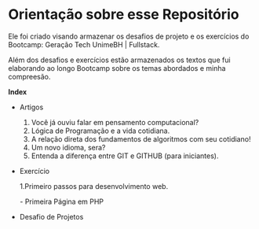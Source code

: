 # Orientação sobre esse Repositório

Ele foi criado visando armazenar os desafios de projeto e os exercícios do Bootcamp: Geração Tech UnimeBH | Fullstack.

Além dos desafios e exercícios estão armazenados os textos que fui elaborando ao longo Bootcamp sobre os temas abordados e minha compreesão. 

**Index**

- Artigos<p>
    1.  Você já ouviu falar em pensamento computacional?
    2. Lógica de Programação e a vida cotidiana.
    3. A relação direta dos fundamentos de algoritmos com seu cotidiano!
    4. Um novo idioma, sera?
    5. Entenda a diferença entre GIT e GITHUB (para iniciantes).

- Exercício<p>
    1.Primeiro passos para desenvolvimento web. <p>
        - Primeira Página em PHP

- Desafio de Projetos
